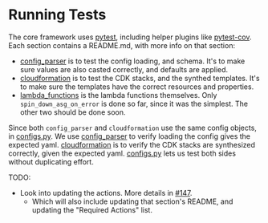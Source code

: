 # Running Tests

<!--
NOTE TO SELF: This is what protects your Minecraft server. Make it count. 
-->

The core framework uses [pytest](https://docs.pytest.org/en/stable/), including helper plugins like [pytest-cov](https://coverage.readthedocs.io/en/latest/index.html). Each section contains a README.md, with more info on that section:

- [config_parser](./config_parser/) is to test the config loading, and schema. It's to make sure values are also casted correctly, and defaults are applied.
- [cloudformation](./cloudformation/) is to test the CDK stacks, and the synthed templates. It's to make sure the templates have the correct resources and properties.
- [lambda_functions](./lambda_functions/) is the lambda functions themselves. Only `spin_down_asg_on_error` is done so far, since it was the simplest. The other two should be done soon.

Since both `config_parser` and `cloudformation` use the same config objects, in [configs.py](./configs.py). We use [config_parser](./config_parser/) to verify loading the config gives the expected yaml. [cloudformation](./cloudformation/) is to verify the CDK stacks are synthesized correctly, given the expected yaml. [configs.py](./configs.py) lets us test both sides without duplicating effort.

TODO:

- Look into updating the actions. More details in [#147](https://github.com/Cameronsplaze/AWS-ContainerManager/issues/147).
  - Which will also include updating that section's README, and updating the "Required Actions" list.
